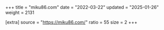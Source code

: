 +++
title = "miku86.com"
date = "2022-03-22"
updated = "2025-01-26"
weight = 2131

[extra]
source = "https://miku86.com/"
ratio = 55
size = 2
+++
